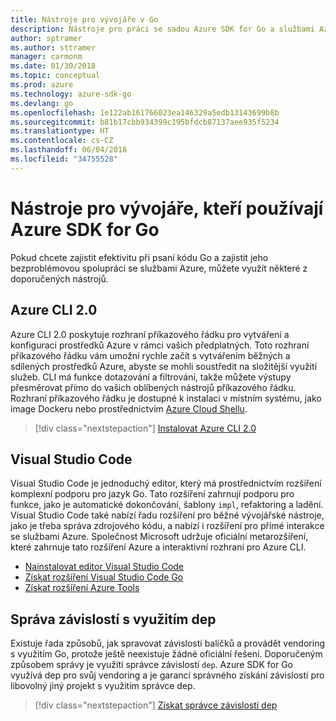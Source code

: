 ```yaml
---
title: Nástroje pro vývojáře v Go
description: Nástroje pro práci se sadou Azure SDK for Go a službami Azure
author: sptramer
ms.author: sttramer
manager: carmonm
ms.date: 01/30/2018
ms.topic: conceptual
ms.prod: azure
ms.technology: azure-sdk-go
ms.devlang: go
ms.openlocfilehash: 1e122ab161766023ea146329a5edb13143699b8b
ms.sourcegitcommit: b81b17cbb934399c195bfdcb87137aee935f5234
ms.translationtype: HT
ms.contentlocale: cs-CZ
ms.lasthandoff: 06/04/2018
ms.locfileid: "34755528"
---
```

# <a name="tools-for-developers-using-the-azure-sdk-for-go"></a>Nástroje pro vývojáře, kteří používají Azure SDK for Go

Pokud chcete zajistit efektivitu při psaní kódu Go a zajistit jeho bezproblémovou spolupráci se službami Azure, můžete využít některé z doporučených nástrojů.

## <a name="azure-cli-20"></a>Azure CLI 2.0

Azure CLI 2.0 poskytuje rozhraní příkazového řádku pro vytváření a konfiguraci prostředků Azure v rámci vašich předplatných. Toto rozhraní příkazového řádku vám umožní rychle začít s vytvářením běžných a sdílených prostředků Azure, abyste se mohli soustředit na složitější využití služeb. CLI má funkce dotazování a filtrování, takže můžete výstupy přesměrovat přímo do vašich oblíbených nástrojů příkazového řádku. Rozhraní příkazového řádku je dostupné k instalaci v místním systému, jako image Dockeru nebo prostřednictvím [Azure Cloud Shellu](https://docs.microsoft.com/en-us/azure/cloud-shell/overview).

> [!div class="nextstepaction"]
> [Instalovat Azure CLI 2.0](/cli/azure/install-azure-cli)

## <a name="visual-studio-code"></a>Visual Studio Code

Visual Studio Code je jednoduchý editor, který má prostřednictvím rozšíření komplexní podporu pro jazyk Go. Tato rozšíření zahrnují podporu pro funkce, jako je automatické dokončování, šablony `impl`, refaktoring a ladění. Visual Studio Code také nabízí řadu rozšíření pro běžné vývojářské nástroje, jako je třeba správa zdrojového kódu, a nabízí i rozšíření pro přímé interakce se službami Azure. Společnost Microsoft udržuje oficiální metarozšíření, které zahrnuje tato rozšíření Azure a interaktivní rozhraní pro Azure CLI.

* [Nainstalovat editor Visual Studio Code](https://code.visualstudio.com/Download)
* [Získat rozšíření Visual Studio Code Go](https://code.visualstudio.com/docs/languages/go)
* [Získat rozšíření Azure Tools](https://marketplace.visualstudio.com/items?itemName=ms-vscode.vscode-azureextensionpack)

## <a name="dependency-management-with-dep"></a>Správa závislostí s využitím dep

Existuje řada způsobů, jak spravovat závislosti balíčků a provádět vendoring s využitím Go, protože ještě neexistuje žádné oficiální řešení. Doporučeným způsobem správy je využití správce závislostí `dep`. Azure SDK for Go využívá dep pro svůj vendoring a je garancí správného získání závislostí pro libovolný jiný projekt s využitím správce dep.

> [!div class="nextstepaction"]
> [Získat správce závislostí dep](https://github.com/tools/godep)